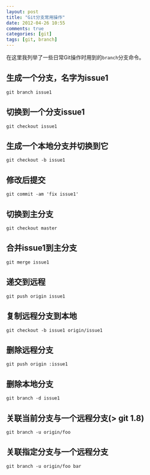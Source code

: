 ```yaml
---
layout: post
title: "Git分支常用操作"
date: 2012-04-26 10:55
comments: true
categories: [git]
tags: [git, branch]
---
```


在这里我列举了一些日常Git操作时用到的`branch`分支命令。

<!-- more -->

## 生成一个分支，名字为issue1

    git branch issue1

## 切换到一个分支issue1

    git checkout issue1

## 生成一个本地分支并切换到它

    git checkout -b issue1

## 修改后提交

    git commit -am 'fix issue1'

## 切换到主分支

    git checkout master

## 合并issue1到主分支

    git merge issue1

## 递交到远程

    git push origin issue1

## 复制远程分支到本地

    git checkout -b issue1 origin/issue1

## 删除远程分支

    git push origin :issue1

## 删除本地分支

    git branch -d issue1

## 关联当前分支与一个远程分支(> git 1.8)

    git branch -u origin/foo

## 关联指定分支与一个远程分支

    git branch -u origin/foo bar
